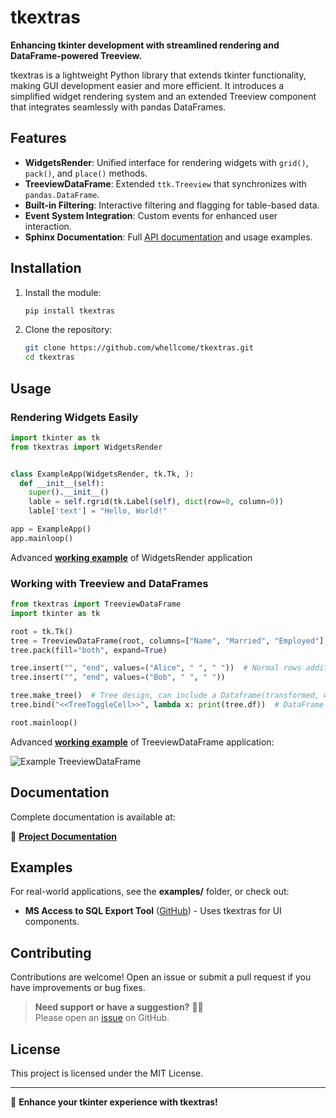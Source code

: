 # tkextras

**Enhancing tkinter development with streamlined rendering and DataFrame-powered Treeview.**

tkextras is a lightweight Python library that extends tkinter functionality, making GUI development easier and more
efficient. It introduces a simplified widget rendering system and an extended Treeview component that integrates
seamlessly with pandas DataFrames.

## Features

- **WidgetsRender**: Unified interface for rendering widgets with `grid()`, `pack()`, and `place()` methods.
- **TreeviewDataFrame**: Extended `ttk.Treeview` that synchronizes with `pandas.DataFrame`.
- **Built-in Filtering**: Interactive filtering and flagging for table-based data.
- **Event System Integration**: Custom events for enhanced user interaction.
- **Sphinx Documentation**: Full [API documentation](https://tkextras.readthedocs.io) and usage examples.

## Installation

1. Install the module:

    ```sh
    pip install tkextras
    ```

2. Clone the repository:
   ```bash
   git clone https://github.com/whellcome/tkextras.git
   cd tkextras
   ```

## Usage

### Rendering Widgets Easily

```python
import tkinter as tk
from tkextras import WidgetsRender


class ExampleApp(WidgetsRender, tk.Tk, ):
  def __init__(self):
    super().__init__()
    lable = self.rgrid(tk.Label(self), dict(row=0, column=0))
    lable['text'] = "Hello, World!"

app = ExampleApp()
app.mainloop()
```
Advanced **[working example](examples/example_widgets_render.py)** of WidgetsRender application


### Working with Treeview and DataFrames

```python
from tkextras import TreeviewDataFrame
import tkinter as tk

root = tk.Tk()
tree = TreeviewDataFrame(root, columns=["Name", "Married", "Employed"], show='headings')
tree.pack(fill="both", expand=True)

tree.insert("", "end", values=("Alice", " ", " "))  # Normal rows addition
tree.insert("", "end", values=("Bob", " ", " "))

tree.make_tree()  # Tree design, can include a Dataframe(transformed, with identical columns) to loading
tree.bind("<<TreeToggleCell>>", lambda x: print(tree.df))  # DataFrame synchronization

root.mainloop()
```
Advanced **[working example](examples/example_treeview_dataframe.py)** of TreeviewDataFrame application:

![Example TreeviewDataFrame](https://raw.githubusercontent.com/whellcome/tkextras/4318f6286a884fd38f3a8827b05bf871910e6a30/example_treeview_dataframe.png)

## Documentation

Complete documentation is available at:

📖 **[Project Documentation](https://tkextras.readthedocs.io)**

## Examples

For real-world applications, see the **examples/** folder, or check out:

- **MS Access to SQL Export Tool** ([GitHub](https://github.com/whellcome/MSAccessToSQL)) - Uses tkextras for UI
  components.

## Contributing

Contributions are welcome! Open an issue or submit a pull request if you have improvements or bug fixes.

> **Need support or have a suggestion?** 🚀🔥  
> Please open an [issue](https://github.com/whellcome/tkextras/issues) on GitHub.

## License

This project is licensed under the MIT License.

---

🚀 **Enhance your tkinter experience with tkextras!**
